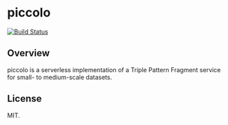 # piccolo

[![Build Status](https://travis-ci.org/bradleypallen/anything-but-routine-ld.svg?branch=master)](https://travis-ci.org/bradleypallen/anything-but-routine-ld)

## Overview

piccolo is a serverless implementation of a Triple Pattern Fragment service for small- to medium-scale datasets.

## License

MIT.
